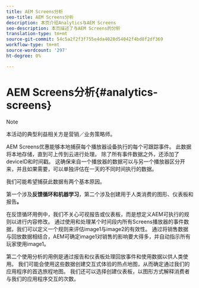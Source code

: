 ```yaml
---
title: AEM Screens分析
seo-title: AEM Screens分析
description: 本页介绍Analytics与AEM Screens
seo-description: 本页描述了与AEM Screens的分析
translation-type: tm+mt
source-git-commit: 54c5a2f2f3f755e4da4028d54042f4bd8f2df369
workflow-type: tm+mt
source-wordcount: '297'
ht-degree: 0%

---
```



# AEM Screens分析{#analytics-screens}

>[!NOTE]
>
>本活动的典型利益相关方是营销／业务策略师。

AEM Screens优惠能够本地捕获每个播放器设备执行的每个可跟踪事件。 此数据将本地存储，直到可上传到云进行处理。 除了所有事件数据之外，还添加了deviceID和时间戳。 这确保来自一个播放器的数据可以与另一个播放器区分开来，并且如果需要，可以单独评估在一天的不同时间执行的数据。

我们可能希望捕获此数据有两个基本原因。

第一个涉及&#x200B;**反馈循环和机器学习**，第二个涉及创建用于人类消费的图形、仪表板和报告&#x200B;**。**

在反馈循环用例中，我们不关心可视报告或仪表板，而是想定义AEM可执行的规则以进行内容修改。 通过使用和处理某个时间段内所有Screens播放器的事件数据，我们可以定义一个规则来评估image1与image2的有效性。 通过将销售数据与回放数据相结合，AEM可确定image1对销售的影响要大得多，并自动指示所有玩家使用image1。

第二个使用分析的用例是通过报告和仪表板处理回放事件和使用数据以供人类使用。
我们可能会使用这些数据创建交互式体验的热点地图，从而确定通过我们的应用程序的首选旅程地图。 我们还可以选择创建仪表板，以图形方式解释消费者与我们的应用程序交互的次数。

